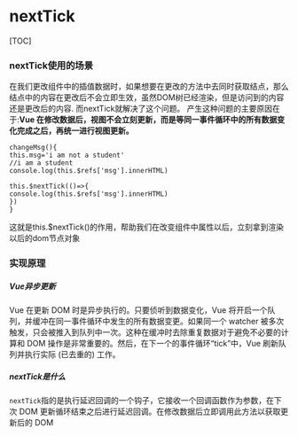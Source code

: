# nextTick

[TOC]

### nextTick使用的场景

在我们更改组件中的插值数据时，如果想要在更改的方法中去同时获取结点，那么结点中的内容在更改后不会立即生效，虽然DOM树已经渲染，但是访问到的内容还是更改后的内容.
而nextTick就解决了这个问题。
产生这种问题的主要原因在于:**Vue
在修改数据后，视图不会立刻更新，而是等同一事件循环中的所有数据变化完成之后，再统一进行视图更新。**

```vue
changeMsg(){
this.msg='i am not a student'
//i am a student
console.log(this.$refs['msg'].innerHTML)

this.$nextTick(()=>{
console.log(this.$refs['msg'].innerHTML)
})
}
```

这就是this.$nextTick()的作用，帮助我们在改变组件中属性以后，立刻拿到渲染以后的dom节点对象

### 实现原理

##### Vue异步更新

Vue 在更新 DOM 时是异步执行的。只要侦听到数据变化，Vue 将开启一个队列，并缓冲在同一事件循环中发生的所有数据变更。如果同一个 watcher 被多次触发，只会被推入到队列中一次。这种在缓冲时去除重复数据对于避免不必要的计算和 DOM 操作是非常重要的。然后，在下一个的事件循环“tick”中，Vue 刷新队列并执行实际 (已去重的) 工作。

##### nextTick是什么

`nextTick`指的是执行延迟回调的一个钩子，它接收一个回调函数作为参数，在下次 DOM 更新循环结束之后进行延迟回调。在修改数据后立即调用此方法以获取更新后的 DOM